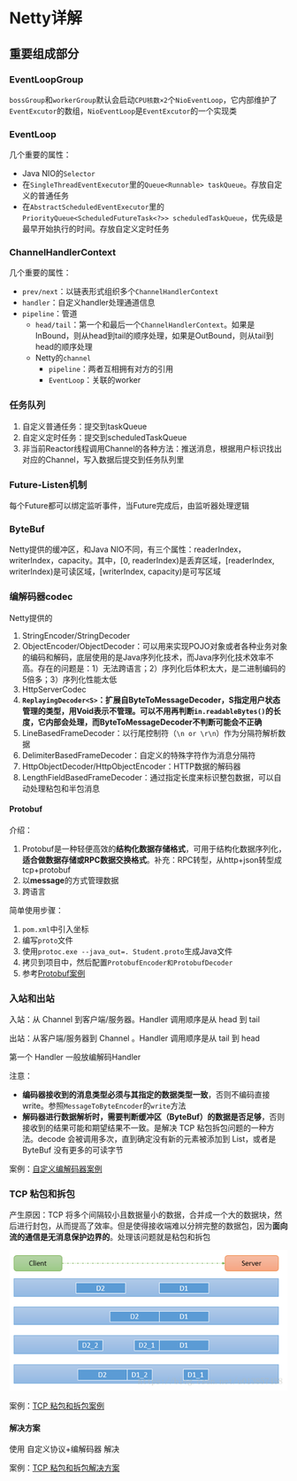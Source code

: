 # Netty详解

## 重要组成部分

### EventLoopGroup

`bossGroup`和`workerGroup`默认会启动`CPU核数×2`个`NioEventLoop`，它内部维护了`EventExcutor`的数组，`NioEventLoop`是`EventExcutor`的一个实现类

### EventLoop

几个重要的属性：

- Java NIO的`Selector`
- 在`SingleThreadEventExecutor`里的`Queue<Runnable> taskQueue`。存放自定义的普通任务
- 在`AbstractScheduledEventExecutor`里的`PriorityQueue<ScheduledFutureTask<?>> scheduledTaskQueue`，优先级是最早开始执行的时间。存放自定义定时任务

### ChannelHandlerContext

几个重要的属性：

- `prev/next`：以链表形式组织多个`ChannelHandlerContext`
- `handler`：自定义handler处理通道信息
- `pipeline`：管道
  - `head/tail`：第一个和最后一个`ChannelHandlerContext`。如果是InBound，则从head到tail的顺序处理，如果是OutBound，则从tail到head的顺序处理
  - Netty的`channel`
    - `pipeline`：两者互相拥有对方的引用
    - `EventLoop`：关联的worker

### 任务队列

1. 自定义普通任务：提交到taskQueue
2. 自定义定时任务：提交到scheduledTaskQueue
3. 非当前Reactor线程调用Channel的各种方法：推送消息，根据用户标识找出对应的Channel，写入数据后提交到任务队列里

### Future-Listen机制

每个Future都可以绑定监听事件，当Future完成后，由监听器处理逻辑

### ByteBuf

Netty提供的缓冲区，和Java NIO不同，有三个属性：readerIndex，writerIndex，capacity。其中，[0, readerIndex)是丢弃区域，[readerIndex, writerIndex)是可读区域，[writerIndex, capacity)是可写区域

### 编解码器codec

Netty提供的

1. StringEncoder/StringDecoder
2. ObjectEncoder/ObjectDecoder：可以用来实现POJO对象或者各种业务对象的编码和解码，底层使用的是Java序列化技术，而Java序列化技术效率不高。存在的问题是：1）无法跨语言；2）序列化后体积太大，是二进制编码的5倍多；3）序列化性能太低
3. HttpServerCodec
4. **`ReplayingDecoder<S>`：扩展自ByteToMessageDecoder，S指定用户状态管理的类型，用Void表示不管理。可以不用再判断`in.readableBytes()`的长度，它内部会处理，而ByteToMessageDecoder不判断可能会不正确**
5. LineBasedFrameDecoder：以行尾控制符（`\n or \r\n`）作为分隔符解析数据
6. DelimiterBasedFrameDecoder：自定义的特殊字符作为消息分隔符
7. HttpObjectDecoder/HttpObjectEncoder：HTTP数据的解码器
8. LengthFieldBasedFrameDecoder：通过指定长度来标识整包数据，可以自动处理粘包和半包消息

#### Protobuf

介绍：

1. Protobuf是一种轻便高效的**结构化数据存储格式**，可用于结构化数据序列化，**适合做数据存储或RPC数据交换格式**。补充：RPC转型，从http+json转型成tcp+protobuf
2. 以**message**的方式管理数据
3. 跨语言

简单使用步骤：

1. `pom.xml`中引入坐标
2. 编写`proto`文件
3. 使用`protoc.exe --java_out=. Student.proto`生成Java文件
4. 拷贝到项目中，然后配置`ProtobufEncoder和ProtobufDecoder`
5. 参考[Protobuf案例](7Netty案例.md)

### 入站和出站

入站：从 Channel 到客户端/服务器。Handler 调用顺序是从 head 到 tail

出站：从客户端/服务器到 Channel 。Handler 调用顺序是从 tail 到 head

第一个 Handler 一般放编解码Handler

注意：

- **编码器接收到的消息类型必须与其指定的数据类型一致**，否则不编码直接 write。参照`MessageToByteEncoder`的`write`方法
- **解码器进行数据解析时，需要判断缓冲区（ByteBuf）的数据是否足够**，否则接收到的结果可能和期望结果不一致。是解决 TCP 粘包拆包问题的一种方法。decode 会被调用多次，直到确定没有新的元素被添加到 List，或者是 ByteBuf 没有更多的可读字节

案例：[自定义编解码器案例](7Netty案例.md)

### TCP 粘包和拆包

产生原因：TCP 将多个间隔较小且数据量小的数据，合并成一个大的数据块，然后进行封包，从而提高了效率。但是使得接收端难以分辨完整的数据包，因为**面向流的通信是无消息保护边界的**。处理该问题就是粘包和拆包

![TCP粘包和拆包](pic/TCP粘包和拆包.png)

案例：[TCP 粘包和拆包案例](7Netty案例.md)

#### 解决方案

使用 自定义协议+编解码器 解决

案例：[TCP 粘包和拆包解决方案](7Netty案例.md)

